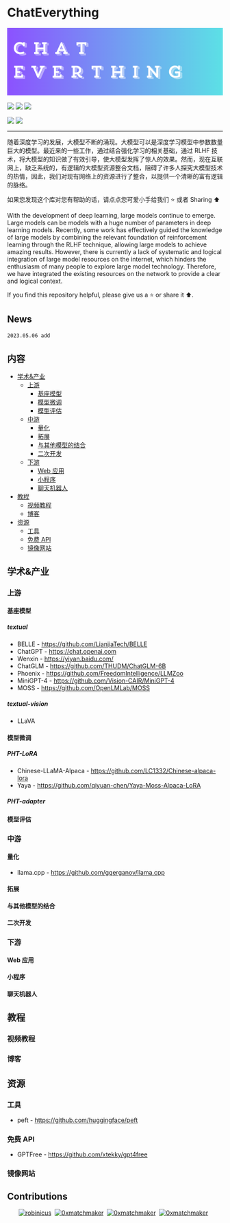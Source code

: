 # ChatEverything

![ChatEveryThing](./images/Chat%20Everthing.png)

<img src="https://awesome.re/badge.svg"> <img src="https://img.shields.io/badge/lang-%E4%B8%AD%E6%96%87-red"> <img src="https://img.shields.io/badge/lang-En-red">

<img src="https://img.shields.io/github/stars/immc-lab/fastbook-zh.svg"> <img src="https://img.shields.io/github/watchers/immc-lab/fastbook-zh.svg">

---

随着深度学习的发展，大模型不断的涌现。大模型可以是深度学习模型中参数数量巨大的模型。最近来的一些工作，通过结合强化学习的相关基础，通过 RLHF 技术，将大模型的知识做了有效引导，使大模型发挥了惊人的效果。然而，现在互联网上，缺乏系统的，有逻辑的大模型资源整合文档，阻碍了许多人探究大模型技术的热情，因此，我们对现有网络上的资源进行了整合，以提供一个清晰的富有逻辑的脉络。

如果您发现这个库对您有帮助的话，请点点您可爱小手给我们 ⭐ 或者 Sharing ⬆️

With the development of deep learning, large models continue to emerge. Large models can be models with a huge number of parameters in deep learning models. Recently, some work has effectively guided the knowledge of large models by combining the relevant foundation of reinforcement learning through the RLHF technique, allowing large models to achieve amazing results. However, there is currently a lack of systematic and logical integration of large model resources on the internet, which hinders the enthusiasm of many people to explore large model technology. Therefore, we have integrated the existing resources on the network to provide a clear and logical context.

If you find this repository helpful, please give us a ⭐ or share it ⬆️.

## News

```
2023.05.06 add
```

## 内容

-   [学术&产业](#学术&产业)
    -   [上游](#上游)
        -   [基座模型](#基座模型)
        -   [模型微调](#模型微调)
        -   [模型评估](#模型评估)
    -   [中游](#中游)
        -   [量化](#量化)
        -   [拓展](#拓展)
        -   [与其他模型的结合](#与其他模型的结合)
        -   [二次开发](#二次开发)
    -   [下游](#下游)
        -   [Web 应用](#Web应用)
        -   [小程序](#小程序)
        -   [聊天机器人](#聊天机器人)
-   [教程](#教程)
    -   [视频教程](#视频教程)
    -   [博客](#博客)
-   [资源](#资源)
    -   [工具](#工具)
    -   [免费 API](#免费API)
    -   [镜像网站](#镜像网站)

## 学术&产业

### 上游

#### 基座模型

##### textual

-   BELLE - https://github.com/LianjiaTech/BELLE
-   ChatGPT - https://chat.openai.com
-   Wenxin - https://yiyan.baidu.com/
-   ChatGLM - https://github.com/THUDM/ChatGLM-6B
-   Phoenix - https://github.com/FreedomIntelligence/LLMZoo
-   MiniGPT-4 - https://github.com/Vision-CAIR/MiniGPT-4
-   MOSS - https://github.com/OpenLMLab/MOSS

##### textual-vision

-   LLaVA

#### 模型微调

##### PHT-LoRA

-   Chinese-LLaMA-Alpaca - https://github.com/LC1332/Chinese-alpaca-lora
-   Yaya - https://github.com/qiyuan-chen/Yaya-Moss-Alpaca-LoRA

##### PHT-adapter

#### 模型评估

### 中游

#### 量化

-   llama.cpp - https://github.com/ggerganov/llama.cpp

#### 拓展

#### 与其他模型的结合

#### 二次开发

### 下游

#### Web 应用

#### 小程序

#### 聊天机器人

## 教程

### 视频教程

### 博客

## 资源

### 工具

-   peft - https://github.com/huggingface/peft

### 免费 API

-   GPTFree - https://github.com/xtekky/gpt4free

### 镜像网站

## Contributions

<p align="center"><a href="https://github.com/huaiwen"><img src="https://avatars.githubusercontent.com/u/3187529?v=4" width="50px" alt="robinicus" /></a>&nbsp;&nbsp;<a href="https://github.com/YangYang"><img src="https://avatars.githubusercontent.com/u/17808880?v=4" width="50px" alt="0xmatchmaker" /></a>&nbsp;&nbsp;<a href="https://github.com/guozihang"><img src="https://avatars.githubusercontent.com/u/17142416?v=4" width="50px" alt="0xmatchmaker" /></a>&nbsp;&nbsp;<a href="https://github.com/LeeRoc-China"><img src="https://avatars.githubusercontent.com/u/59104898?s=400&u=c225a082a6a410e3d7c84ca29a07d723d7308dca&v=4" width="50px" alt="0xmatchmaker" /></a>&nbsp;&nbsp;</p>
